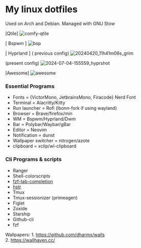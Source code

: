 # My linux dotfiles
Used on Arch and Debian. Managed with GNU Stow<br>

[Qtile]
![comfy-qtile](https://github.com/autonomuscoder/dotfiles/assets/112854891/88605823-87fb-457a-8167-c44d46c1658b)


[ Bspwm ]
![bsp](https://github.com/M4H1-4B1R/dotfiles/assets/112854891/efa72c9e-8544-45e9-bed0-02ec43508541)


[ Hyprland ] ( previous config)
![20240420_11h41m06s_grim](https://github.com/autonomuscoder/dotfiles/assets/112854891/3e88c25a-f7b1-4d59-9c83-41a239adeebf)

(present config)
![2024-07-04-155559_hyprshot](https://github.com/M4H1-4B1R/dotfiles/assets/112854891/84f5a582-5123-47bf-a270-4f0450295928)


[Awesome]
![awesome](https://github.com/M4H1-4B1R/dotfiles/assets/112854891/1ca0eec0-a429-4983-99b0-f2cf01634734)


### Essential Programs
<ul>
<li>Fonts = {VictorMono, JetbrainsMono, Firacode} Nerd Font</li>
<li>Terminal = Alacritty/Kitty</li>
<li>Run launcher = Rofi (lbonn-fork if using wayland)</li>
<li>Browser = Brave/firefox/min</li>
<li>WM = Bspwm/Hyprland/Dwm</li>
<li>Bar = Polybar/Waybar/gBar</li>
<li>Editor = Neovim</li>
<li>Notification = dunst</li>
<li>Wallpaper switcher = nitrogen/azote</li>
<li>clipboard = xclip/wl-clipboard</li>
</ul>

### Cli Programs & scripts
<ul>
<li>Ranger</li>
<li>Shell-colorscripts</li>
<li><a href="https://github.com/lincheney/fzf-tab-completion">fzf-tab-completion</a></li>
<li><a href="https://github.com/dvorka/hstr">hstr</a></li>
<li>Tmux</li>
<li>Tmux-sessionizer (primeagen)</li>
<li>Figlet</li>
<li>Zoxide</li>
<li>Starship</li>
<li>Github-cli</li>
<li>fzf</li>



</ul>

Wallpapers: 1. https://github.com/dharmx/walls<br>
            2. https://wallhaven.cc/

